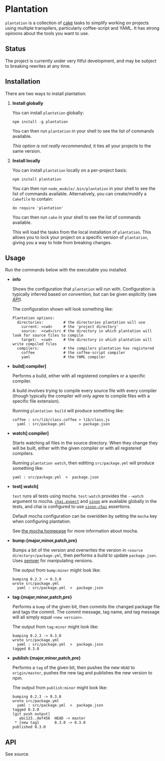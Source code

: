 # Plantation

`plantation` is a collection of [cake](http://coffeescript.org/#cake) tasks to simplify working on
projects using multiple transpilers, particularly coffee-script and YAML.  It has strong opinions
about the tools you want to use.

## Status

The project is currently under very fitful development, and may be subject to breaking rewrites at
any time.

## Installation

There are two ways to install plantation:

1.  **Install globally**

    You can install `plantation` globally:

        npm install -g plantation

    You can then run `plantation` in your shell to see the list of commands available.

    *This option is not really recommended*, it ties all your projects to the same version.

2.  **Install locally**

    You can install `plantation` locally on a per-project basis:

        npm install plantation

    You can then run `node_module/.bin/plantation` in your shell to see the list of commands
    available.  Alternatively, you can create/modify a `Cakefile` to contain:

        do require 'plantation'

    You can then run `cake` in your shell to see the list of commands available.

    This will load the tasks from the local installation of `plantation`.  This allows you to lock
    your project on a specific version of `plantation`, giving you a way to hide from breaking
    changes.

## Usage

Run the commands below with the executable you installed.

-   **info**

    Shows the configuration that `plantation` will run with.  Configuration is typically inferred
    based on convention, but can be given explicitly (see [API](#api)).

    The configuration shown will look something like:

        Plantation options:
          directories:         # the directories plantation will use
            current: <cwd>     # the 'project directory'
            source:  <cwd>/src # the directory in which plantation will look for source files to compile
            target:  <cwd>     # the directory in which plantation will write compiled files
          compilers:           # the compilers plantation has registered
            coffee             # the coffee-script compiler
            yaml               # the YAML compiler

-   **build[:compiler]**

    Performs a build, either with all registered compilers or a specific compiler.

    A build involves trying to compile every source file with every compiler (though typically the
    compiler will only agree to compile files with a specific file extension).

    Running `plantation build` will produce something like:

        coffee : src/lib/class.coffee > lib/class.js
          yaml : src/package.yml      > package.json

-   **watch[:compiler]**

    Starts watching all files in the source directory.  When they change they will be built, either
    with the given compiler or with all registered compilers.

    Running `plantation watch`, then editting `src/package.yml` will produce something like:

        yaml : src/package.yml  >  package.json

-   **test[:watch]**

    `test` runs all tests using mocha.  `test:watch` provides the `--watch` argument to mocha.
    [`chai.expect`](http://chaijs.com/api/bdd/) and [`sinon`](http://sinonjs.org/) are available
    globally in the tests, and chai is configured to use
    [`sinon-chai`](https://github.com/domenic/sinon-chai) assertions.

    Default mocha configuration can be overidden by setting the `mocha` key when configuring
    plantation.

    See [the mocha homepage](http://visionmedia.github.io/mocha/) for more information about mocha.

-   **bump:{major,minor,patch,pre}**

    Bumps a bit of the version and overwrites the version in `<source directory>/package.yml`, then
    performs a build to update `package.json`.  Uses [semver](https://github.com/isaacs/node-semver)
    for manipulating versions.

    The output from `bump:minor` might look like:

        bumping 0.2.3 -> 0.3.0
        wrote src/package.yml
          yaml : src/package.yml  >  package.json

-   **tag:{major,minor,patch,pre}**

    Performs a `bump` of the given bit, then commits the changed package file and tags the commit.
    The commit message, tag name, and tag message will all simply equal `<new version>`.

    The output from `tag:minor` might look like:

        bumping 0.2.3 -> 0.3.0
        wrote src/package.yml
          yaml : src/package.yml  >  package.json
        tagged 0.3.0

-   **publish:{major,minor,patch,pre}**

    Performs a `tag` of the given bit, then pushes the new `HEAD` to `origin/master`, pushes the
    new tag and publishes the new version to npm.

    The output from `publish:minor` might look like:

        bumping 0.2.3 -> 0.3.0
        wrote src/package.yml
          yaml : src/package.yml  >  package.json
        tagged 0.3.0
        [git push output]
           abc123..def456  HEAD -> master
         * [new tag]       0.3.0 -> 0.3.0
        published 0.3.0

## API

See source.